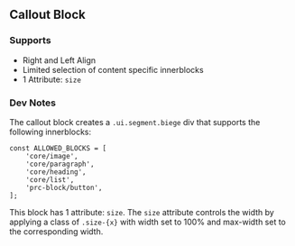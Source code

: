 ## Callout Block

### Supports
- Right and Left Align
- Limited selection of content specific innerblocks
- 1 Attribute: `size`

### Dev Notes

The callout block creates a `.ui.segment.biege` div that supports the following innerblocks:

``` JS
const ALLOWED_BLOCKS = [
    'core/image',
    'core/paragraph',
    'core/heading',
    'core/list',
    'prc-block/button',
];
```

This block has 1 attribute: `size`. The `size` attribute controls the width by applying a class of `.size-{x}` with width set to 100% and max-width set to the corresponding width.